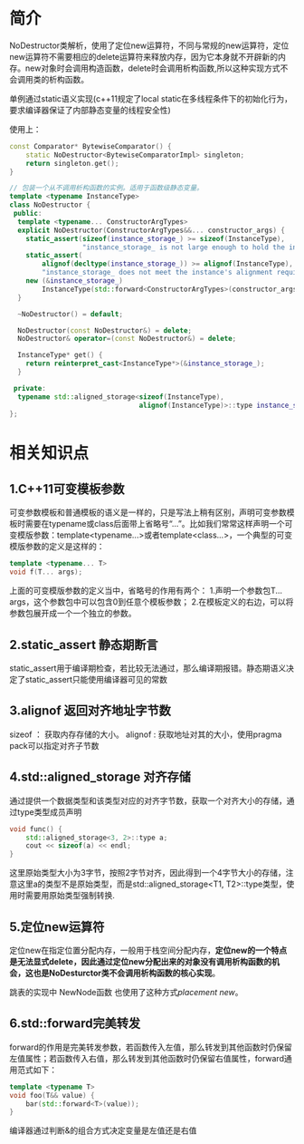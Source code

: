# 简介

NoDestructor类解析，使用了定位new运算符，不同与常规的new运算符，定位new运算符不需要相应的delete运算符来释放内存，因为它本身就不开辟新的内存。new对象时会调用构造函数，delete时会调用析构函数,所以这种实现方式不会调用类的析构函数。

单例通过static语义实现(c++11规定了local static在多线程条件下的初始化行为，要求编译器保证了内部静态变量的线程安全性)

使用上：

```cpp
const Comparator* BytewiseComparator() {
    static NoDestructor<BytewiseComparatorImpl> singleton;
    return singleton.get();
}
```

```cpp
// 包装一个从不调用析构函数的实例。适用于函数级静态变量。
template <typename InstanceType>
class NoDestructor {
 public:
  template <typename... ConstructorArgTypes>
  explicit NoDestructor(ConstructorArgTypes&&... constructor_args) {
    static_assert(sizeof(instance_storage_) >= sizeof(InstanceType),
                  "instance_storage_ is not large enough to hold the instance");
    static_assert(
        alignof(decltype(instance_storage_)) >= alignof(InstanceType),
        "instance_storage_ does not meet the instance's alignment requirement");
    new (&instance_storage_)
        InstanceType(std::forward<ConstructorArgTypes>(constructor_args)...);
  }

  ~NoDestructor() = default;

  NoDestructor(const NoDestructor&) = delete;
  NoDestructor& operator=(const NoDestructor&) = delete;

  InstanceType* get() {
    return reinterpret_cast<InstanceType*>(&instance_storage_);
  }

 private:
  typename std::aligned_storage<sizeof(InstanceType),
                                alignof(InstanceType)>::type instance_storage_;
};
```



# 相关知识点

## 1.C++11可变模板参数

可变参数模板和普通模板的语义是一样的，只是写法上稍有区别，声明可变参数模板时需要在typename或class后面带上省略号“...”。比如我们常常这样声明一个可变模版参数：template<typename...>或者template<class...>，一个典型的可变模版参数的定义是这样的：

```cpp
template <typename... T>
void f(T... args);
```

上面的可变模版参数的定义当中，省略号的作用有两个：
1.声明一个参数包T... args，这个参数包中可以包含0到任意个模板参数；
2.在模板定义的右边，可以将参数包展开成一个一个独立的参数。

## 2.static_assert 静态期断言

static_assert用于编译期检查，若比较无法通过，那么编译期报错。静态期语义决定了static_assert只能使用编译器可见的常数

## 3.alignof 返回对齐地址字节数

sizeof ： 获取内存存储的大小。
alignof : 获取地址对其的大小，使用pragma pack可以指定对齐子节数

## 4.std::aligned_storage 对齐存储

通过提供一个数据类型和该类型对应的对齐字节数，获取一个对齐大小的存储，通过type类型成员声明

```cpp
void func() {
    std::aligned_storage<3, 2>::type a;
    cout << sizeof(a) << endl;
}
```

这里原始类型大小为3字节，按照2字节对齐，因此得到一个4字节大小的存储，注意这里a的类型不是原始类型，而是std::aligned_storage<T1, T2>::type类型，使用时需要用原始类型强制转换.

## 5.定位new运算符

定位new在指定位置分配内存，一般用于栈空间分配内存，**定位new的一个特点是无法显式delete，因此通过定位new分配出来的对象没有调用析构函数的机会，这也是NoDesturctor类不会调用析构函数的核心实现**。

跳表的实现中 NewNode函数 也使用了这种方式*placement new*。

## 6.std::forward完美转发

forward的作用是完美转发参数，若函数传入左值，那么转发到其他函数时仍保留左值属性；若函数传入右值，那么转发到其他函数时仍保留右值属性，forward通用范式如下：

```cpp
template <typename T>
void foo(T&& value) {
    bar(std::forward<T>(value));
}
```

编译器通过判断&的组合方式决定变量是左值还是右值